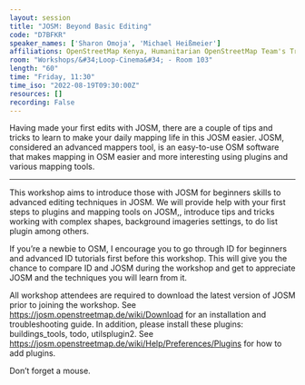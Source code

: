 ```yaml
---
layout: session
title: "JOSM: Beyond Basic Editing"
code: "D7BFKR"
speaker_names: ['Sharon Omoja', 'Michael Heißmeier']
affiliations: OpenStreetMap Kenya, Humanitarian OpenStreetMap Team's Training Working Group
room: "Workshops/&#34;Loop-Cinema&#34; - Room 103"
length: "60"
time: "Friday, 11:30"
time_iso: "2022-08-19T09:30:00Z"
resources: []
recording: False
---
```


Having made your first edits with JOSM, there are a couple of tips and tricks to learn to make your daily mapping life in this JOSM easier. JOSM, considered an advanced mappers tool, is an easy-to-use OSM software that makes mapping in OSM easier and more interesting using plugins and various mapping tools.

<hr>

This workshop aims to introduce those with JOSM for beginners skills to advanced editing techniques in JOSM. We will provide help with your first steps to plugins and mapping tools on JOSM,, introduce tips and tricks working with complex shapes, background imageries settings, to do list plugin among others.

If you’re a newbie to OSM, I encourage you to go through ID for beginners and advanced ID tutorials first before this workshop. This will give you the chance to compare ID and JOSM during the workshop and get to appreciate JOSM and the techniques you will learn from it.

All workshop attendees are required to download the latest version of JOSM prior to joining the workshop. See https://josm.openstreetmap.de/wiki/Download for an installation and troubleshooting guide. 
In addition, please install these plugins: buildings_tools, todo, utilsplugin2. See https://josm.openstreetmap.de/wiki/Help/Preferences/Plugins for how to add plugins.

Don’t forget a mouse.

